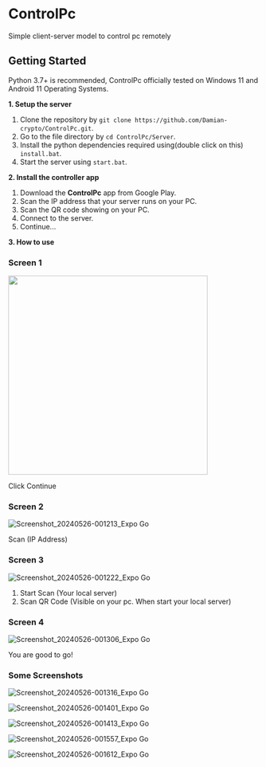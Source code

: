 # ControlPc
Simple client-server model to control pc remotely

## Getting Started
Python 3.7+ is recommended, ControlPc officially tested on Windows 11 and Android 11 Operating Systems.

**1. Setup the server**

1. Clone the repository by `git clone https://github.com/Damian-crypto/ControlPc.git`.
2. Go to the file directory by `cd ControlPc/Server`.
3. Install the python dependencies required using(double click on this) `install.bat`.
4. Start the server using `start.bat`.

**2. Install the controller app**

1. Download the **ControlPc** app from Google Play.
2. Scan the IP address that your server runs on your PC.
3. Scan the QR code showing on your PC.
4. Connect to the server.
5. Continue...

**3. How to use**
### Screen 1
<img src="https://github.com/Damian-crypto/ControlPc/assets/58256720/c84442ec-dc4f-48bc-be41-99e814ec96a6" width="400px" />

Click Continue

### Screen 2
![Screenshot_20240526-001213_Expo Go](https://github.com/Damian-crypto/ControlPc/assets/58256720/63d5bb6f-6367-4547-8a0a-18bed3566c2a)

Scan (IP Address)

### Screen 3
![Screenshot_20240526-001222_Expo Go](https://github.com/Damian-crypto/ControlPc/assets/58256720/ec50b15a-5d5e-4d43-a8c0-5392466f2c1d)

1. Start Scan (Your local server)
2. Scan QR Code (Visible on your pc. When start your local server)

### Screen 4
![Screenshot_20240526-001306_Expo Go](https://github.com/Damian-crypto/ControlPc/assets/58256720/9cf19c5d-9eab-4be2-ad93-88437d1e562a)

You are good to go!

### Some Screenshots
![Screenshot_20240526-001316_Expo Go](https://github.com/Damian-crypto/ControlPc/assets/58256720/00cc635c-6c9e-4677-938e-2bdf70f363ef)

![Screenshot_20240526-001401_Expo Go](https://github.com/Damian-crypto/ControlPc/assets/58256720/7703d163-c175-4648-9d65-8e436e668a1f)

![Screenshot_20240526-001413_Expo Go](https://github.com/Damian-crypto/ControlPc/assets/58256720/6e02bea8-36ad-4549-9926-86b7caba411c)

![Screenshot_20240526-001557_Expo Go](https://github.com/Damian-crypto/ControlPc/assets/58256720/c745f491-7baf-4200-abc8-8ac8557d850c)

![Screenshot_20240526-001612_Expo Go](https://github.com/Damian-crypto/ControlPc/assets/58256720/7d35bc85-f00b-417f-9a76-0144546102f8)
